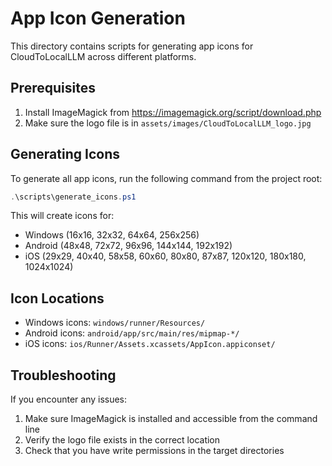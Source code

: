 # App Icon Generation

This directory contains scripts for generating app icons for CloudToLocalLLM across different platforms.

## Prerequisites

1. Install ImageMagick from https://imagemagick.org/script/download.php
2. Make sure the logo file is in `assets/images/CloudToLocalLLM_logo.jpg`

## Generating Icons

To generate all app icons, run the following command from the project root:

```powershell
.\scripts\generate_icons.ps1
```

This will create icons for:
- Windows (16x16, 32x32, 64x64, 256x256)
- Android (48x48, 72x72, 96x96, 144x144, 192x192)
- iOS (29x29, 40x40, 58x58, 60x60, 80x80, 87x87, 120x120, 180x180, 1024x1024)

## Icon Locations

- Windows icons: `windows/runner/Resources/`
- Android icons: `android/app/src/main/res/mipmap-*/`
- iOS icons: `ios/Runner/Assets.xcassets/AppIcon.appiconset/`

## Troubleshooting

If you encounter any issues:
1. Make sure ImageMagick is installed and accessible from the command line
2. Verify the logo file exists in the correct location
3. Check that you have write permissions in the target directories 